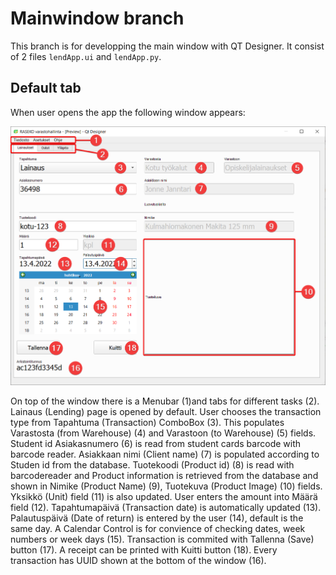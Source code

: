 # Mainwindow branch
This branch is for developping the main window with QT Designer. It consist of 2 files `lendApp.ui` and `lendApp.py`.

## Default tab 
When user opens the app the following window appears:

![Sovelluksen oletussivu](https://github.com/MikaVainio/VarastoGUI/blob/dev-mainwindow/docs/pictures/DefaultPage.png)

On top of the window there is a Menubar (1)and tabs for different tasks (2). Lainaus (Lending) page is opened by default. User chooses the transaction type from Tapahtuma (Transaction) ComboBox (3). This populates Varastosta (from Warehouse) (4) and Varastoon (to Warehouse) (5) fields. Student id Asiakasnumero (6) is read from student cards barcode with barcode reader. Asiakkaan nimi (Client name) (7) is populated according to Studen id from the database. Tuotekoodi (Product id) (8) is read with barcodereader and Product information is retrieved from the database and shown in Nimike (Product Name) (9), Tuotekuva (Product Image) (10) fields. Yksikkö (Unit) field (11) is also updated. User enters the amount into Määrä field (12). Tapahtumapäivä (Transaction date) is automatically updated (13). Palautuspäivä (Date of return) is entered by the user (14), default is the same day. A Calendar Control is for convience of checking  dates, week numbers or week days (15). Transaction is commited with Tallenna (Save) button (17). A receipt can be printed with Kuitti button (18). Every transaction has UUID shown at the bottom of the window (16).
